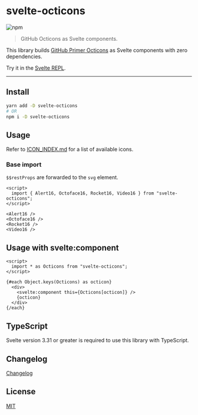 # svelte-octicons

![npm](https://img.shields.io/npm/v/svelte-octicons?color=%23ff3e00&style=for-the-badge)

> GitHub Octicons as Svelte components.

This library builds [GitHub Primer Octicons](https://primer.style/octicons/) as Svelte components with zero dependencies.

Try it in the [Svelte REPL](https://svelte.dev/repl/dce762f9a93c4e56b3ddde749cb1945f?version=3.20.1).

<!-- REPO_URL -->

---

<!-- TOC -->

## Install

```bash
yarn add -D svelte-octicons
# OR
npm i -D svelte-octicons
```

## Usage

Refer to [ICON_INDEX.md](./ICON_INDEX.md) for a list of available icons.

### Base import

`$$restProps` are forwarded to the `svg` element.

<!-- prettier-ignore-start -->
```svelte
<script>
  import { Alert16, Octoface16, Rocket16, Video16 } from "svelte-octicons";
</script>

<Alert16 />
<Octoface16 />
<Rocket16 />
<Video16 />
```
<!-- prettier-ignore-end -->

## Usage with svelte:component

<!-- prettier-ignore-start -->
```svelte
<script>
  import * as Octicons from "svelte-octicons";
</script>

{#each Object.keys(Octicons) as octicon}
  <div>
    <svelte:component this={Octicons[octicon]} />
    {octicon}
  </div>
{/each}
```
<!-- prettier-ignore-end -->

## TypeScript

Svelte version 3.31 or greater is required to use this library with TypeScript.

## Changelog

[Changelog](./CHANGELOG.md)

## License

[MIT](LICENSE)
